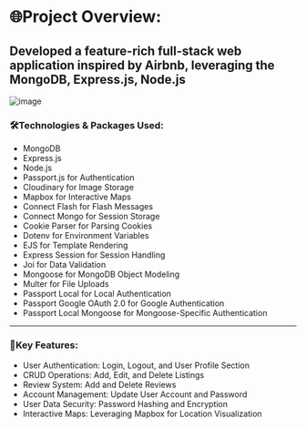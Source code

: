 # 🌐Project Overview:
## Developed a feature-rich full-stack web application inspired by Airbnb, leveraging the MongoDB, Express.js, Node.js

![image](https://github.com/user-attachments/assets/d6b39cc2-1b0f-41d6-a991-e4328da88b00)


### 🛠️Technologies & Packages Used:
- MongoDB
- Express.js
- Node.js
- Passport.js for Authentication
- Cloudinary for Image Storage
- Mapbox for Interactive Maps
- Connect Flash for Flash Messages
- Connect Mongo for Session Storage
- Cookie Parser for Parsing Cookies
- Dotenv for Environment Variables
- EJS for Template Rendering
- Express Session for Session Handling
- Joi for Data Validation
- Mongoose for MongoDB Object Modeling
- Multer for File Uploads
- Passport Local for Local Authentication
- Passport Google OAuth 2.0 for Google Authentication
- Passport Local Mongoose for Mongoose-Specific Authentication

---

### 🌟Key Features:
- User Authentication: Login, Logout, and User Profile Section
- CRUD Operations: Add, Edit, and Delete Listings
- Review System: Add and Delete Reviews
- Account Management: Update User Account and Password
- User Data Security: Password Hashing and Encryption
- Interactive Maps: Leveraging Mapbox for Location Visualization
